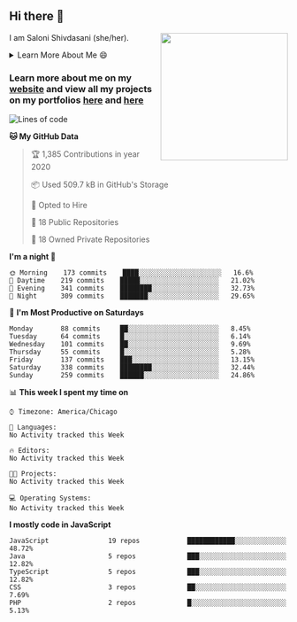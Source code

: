 ## Hi there 👋

I am Saloni Shivdasani (she/her).
<img align='right' src="https://storage.googleapis.com/saloni-shivdasani-resume/Saloni.png" width="230">

<!--START_SECTION:table-->
<details>

<summary>Learn More About Me 😄</summary>

I am a junior at The University of Texas at Dallas, and I am currently majoring in Software Engineering with a concentration in Information Assurance. I am interested and have experience in full stack development, cloud computing, and cybersecurity. I hope to find opportunities where I can gain exposure to algorithm and project design. My ultimate aim is to develop futuristic products for users because I am inspired by the impact of computing on society.

I have experience in full stack web development through my participation and awards in hackathons where I have learnt and used React, Node.js, Express, MongoDB, Flask, NLTK, and React Native along with GIT, GCP, and Firebase. Last semester, I was also responsible for backend development for a project at a local NGO where I created a REST API using Node.js, Express, MongoDB and SQL and hosted it on servers using GCP. 

From my coursework and local competitions, I have skills in algorithms and data structures in Java, database management using SQL and machine learning using Python and R. I have also been a quarter-finalist in a national cybersecurity completion hosted by the SANS institute.

I am also actively involved in campus organization where I am the cloud technical lead for Developer Student Club, Mentor and Education Officer for Association of Computing Machinery, event planner for Women Mentoring Women in Engineering and IT Committee member for IEEE.

</details>

<!--END_SECTION:table-->

### Learn more about me on my [website](https://www.saloni-shivdasani.codes) and view all my projects on my portfolios [here](https://www.saloni-shivdasani.codes/projects) and  [here](http://devpost.com/SaloniS)

<!--START_SECTION:waka-->
![Lines of code](https://img.shields.io/badge/From%20Hello%20World%20I've%20written-21.1%20million%20Lines%20of%20code-blue)

**🐱 My GitHub Data** 

> 🏆 1,385 Contributions in year 2020
 > 
> 📦 Used 509.7 kB in GitHub's Storage 
 > 
> 💼 Opted to Hire
 > 
> 📜 18 Public Repositories 
 > 
> 🔑 18 Owned Private Repositories 

**I'm a night 🦉** 

```text
🌞 Morning    173 commits    ████░░░░░░░░░░░░░░░░░░░░░   16.6% 
🌆 Daytime    219 commits    █████░░░░░░░░░░░░░░░░░░░░   21.02% 
🌃 Evening    341 commits    ████████░░░░░░░░░░░░░░░░░   32.73% 
🌙 Night      309 commits    ███████░░░░░░░░░░░░░░░░░░   29.65%

```
📅 **I'm Most Productive on Saturdays** 

```text
Monday       88 commits     ██░░░░░░░░░░░░░░░░░░░░░░░   8.45% 
Tuesday      64 commits     █░░░░░░░░░░░░░░░░░░░░░░░░   6.14% 
Wednesday    101 commits    ██░░░░░░░░░░░░░░░░░░░░░░░   9.69% 
Thursday     55 commits     █░░░░░░░░░░░░░░░░░░░░░░░░   5.28% 
Friday       137 commits    ███░░░░░░░░░░░░░░░░░░░░░░   13.15% 
Saturday     338 commits    ████████░░░░░░░░░░░░░░░░░   32.44% 
Sunday       259 commits    ██████░░░░░░░░░░░░░░░░░░░   24.86%

```


📊 **This week I spent my time on** 

```text
⌚︎ Timezone: America/Chicago

💬 Languages: 
No Activity tracked this Week

🔥 Editors: 
No Activity tracked this Week

🐱‍💻 Projects: 
No Activity tracked this Week

💻 Operating Systems: 
No Activity tracked this Week

```

**I mostly code in JavaScript** 

```text
JavaScript               19 repos            ████████████░░░░░░░░░░░░░   48.72% 
Java                     5 repos             ███░░░░░░░░░░░░░░░░░░░░░░   12.82% 
TypeScript               5 repos             ███░░░░░░░░░░░░░░░░░░░░░░   12.82% 
CSS                      3 repos             ██░░░░░░░░░░░░░░░░░░░░░░░   7.69% 
PHP                      2 repos             █░░░░░░░░░░░░░░░░░░░░░░░░   5.13%

```



<!--END_SECTION:waka-->

<!--
**SaloniSS/SaloniSS** is a ✨ _special_ ✨ repository because its `README.md` (this file) appears on your GitHub profile.

Here are some ideas to get you started:

- 🔭 I’m currently working on ...
- 🌱 I’m currently learning ...
- 👯 I’m looking to collaborate on ...
- 🤔 I’m looking for help with ...
- 💬 Ask me about ...
- 📫 How to reach me: ...
- 😄 Pronouns: ...
- ⚡ Fun fact: ...
-->
